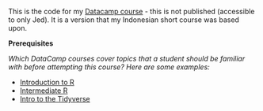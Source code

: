 
This is the code for my [Datacamp course](https://www.datacamp.com/courses/7546) - this is not published (accessible to only Jed). It is a version that my Indonesian short course was based upon.


**Prerequisites**

*Which DataCamp courses cover topics that a student should be familiar with before attempting this course? Here are some examples:*

- [Introduction to R](https://www.datacamp.com/courses/free-introduction-to-r)
- [Intermediate R](https://www.datacamp.com/courses/intermediate-r)
- [Intro to the Tidyverse](https://www.datacamp.com/courses/introduction-to-the-tidyverse)
